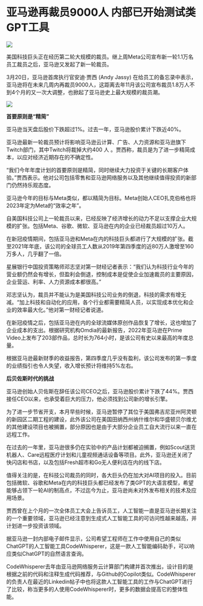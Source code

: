 # 亚马逊再裁员9000人 内部已开始测试类GPT工具

![](https://inews.gtimg.com/om_bt/OSTK5xC-U58TQo0yfAVu_nG4VlCuNWzv6a6PCT_N1mbCIAA/1000)

美国科技巨头正在经历第二轮大规模的裁员。继上周Meta公司宣布新一轮1.1万名员工裁员之后，亚马逊又发起了新一轮裁员。

3月20日，亚马逊首席执行官安迪·贾西 (Andy Jassy)
在给员工的备忘录中表示，亚马逊将在未来几周内再裁员9000人，这距离去年11月该公司宣布裁员1.8万人不到4个月的又一次大调整，也掀起了亚马逊史上最大规模的裁员潮。

![](https://inews.gtimg.com/om_bt/OuLqCnAVEKiOjNiTQSdpOdxSy5EAMYoUSCsL2KQvXuhfQAA/1000)

**首要原则是“精简”**

亚马逊当天盘后股价下跌超过1%。过去一年，亚马逊股价累计下跌近40%。

亚马逊最新一轮裁员预计将影响亚马逊云计算、广告、人力资源和亚马逊旗下Twitch部门，其中Twitch将裁掉大约400 人
。贾西称，裁员是为了进一步精简成本，以应对经济近期存在的不确定性。

“我们今年年度计划的首要原则是精简，同时继续大力投资于关键的长期客户体验。”贾西表示。他对公司包括零售和亚马逊网络服务以及其他继续值得投资的新部门仍然持乐观态度。

亚马逊今年的目标与Meta类似，都以精简为目标。Meta创始人CEO扎克伯格也将2023年定为Meta的“效率之年”。

自美国科技公司上一轮裁员以来，已经反映了经济增长的动力不足以支撑企业大规模的扩张。包括Meta、谷歌、微软、亚马逊在内的企业已经裁员超过10万人。

在新冠疫情期间，包括亚马逊和Meta在内的科技巨头都进行了大规模的扩张。截至2021年年底，该公司的全球员工人数从2019年第四季度的近80万人激增至160万多人，几乎翻了一倍。

星展银行中国投资策略师邓志坚对第一财经记者表示：“我们认为科技行业今年的营业额仍然会有增长，但盈利会倒退，控制成本是促使企业加速裁员的主要原因，企业营运、利率、人力资源成本都很高。”

邓志坚认为，裁员并不能认为是美国科技公司业务的倒退，科技的需求有增无减。“加上科技和自动化的应用，各个行业都需要精简人员，以实现成本优化和企业的效率最大化。”他对第一财经记者说道。

在新冠疫情之后，包括亚马逊在内的全球流媒体原创作品恢复了增长，这也增加了企业成本的支出。根据研究机构Omdia的最新报告，2022年亚马逊在Prime
Video上发布了203部作品，总时长为764小时，是该公司有史以来最高的年度总量。

根据亚马逊最新财季的收益报告，第四季度几乎没有盈利，该公司发布的第一季度的业绩指引也令人失望，收入增长预计将维持5%左右。

**后贝佐斯时代的挑战**

亚马逊创始人贝佐斯在辞任该公司CEO之后，亚马逊股价累计下跌了44%。贾西接任CEO以来，也承受着巨大的压力，他必须找到公司新的增长引擎。

为了进一步节省开支，本月早些时候，亚马逊暂停了其位于美国弗吉尼亚州阿灵顿的新园区二期工程的建设，此外该公司在美国田纳西州纳什维尔和华盛顿贝尔维尤的其他建设项目也被搁置，部分原因也是由于大部分企业员工自大流行以来一直在远程工作。

在过去的一年里，亚马逊很多仍在实验中的产品计划都被迫搁置，例如Scout送货机器人、Care远程医疗计划和儿童视频通话设备等项目。此外，亚马逊还关闭了快闪店和书店，以及包括Fresh超市和Go无人便利店在内的线下店。

值得关注的是，在科技公司裁员的同时，各大巨头仍在加大对AI项目的投入。目前包括微软、谷歌和Meta在内的科技巨头都已经发布了类GPT的大语言模型，希望能够占领下一轮AI的制高点，不过迄今为止，亚马逊尚未对外发布相关的技术及应用场景。

贾西曾在上个月的一次全体员工大会上告诉员工，人工智能一直是亚马逊长期关注的一个重要领域，亚马逊已经注意到生成式人工智能工具的可访问性越来越高，并计划进一步投资该领域。

据亚马逊一封内部电子邮件显示，公司希望工程师在工作中使用自己的类似ChatGPT的人工智能工具CodeWhisperer，这是一款人工智能编码助手，可以响应类似ChatGPT的自然语言查询。

CodeWhisperer去年由亚马逊网络服务云计算部门构建并首次推出，设计目的是根据之前的代码和注释生成代码推荐，与Github的Copilot类似。CodeWhisperer的负责人在最近的Linkedin帖子中也将这款人工智能工具的工作与ChatGPT进行了比较，称当更多的人使用CodeWhisperer时，更多的数据会提高它的整体性能。

